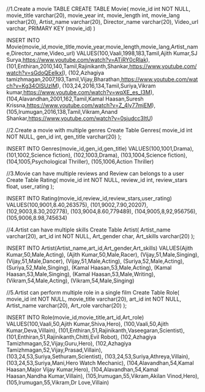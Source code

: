 //1.Create a movie TABLE
CREATE TABLE Movie(
    movie_id int NOT NULL,
    movie_title varchar(20),
    movie_year int,
    movie_length int,
    movie_lang varchar(20),
    Artist_name varchar(20),
    Director_name varchar(20),
    Video_url varchar,
   PRIMARY KEY (movie_id)
)

INSERT INTO Movie(movie_id,movie_title,movie_year,movie_length,movie_lang,Artist_name,Director_name,Video_url)
VALUES(100,Vaali,1998,183,Tamil,Ajith Kumar,SJ Surya,https://www.youtube.com/watch?v=ATiRY0cRlak),
(101,Enthiran,2010,140,Tamil,Rajinikanth,Shankar,https://www.youtube.com/watch?v=sGdoQEeIkxI),
(102,Azhagiya tamizhmagan,2007,193,Tamil,Vijay,Bharathan,https://www.youtube.com/watch?v=Kg34OISUzlM),
(103,24,2016,134,Tamil,Suriya,Vikram kumar,https://www.youtube.com/watch?v=wqXE_es_I3M),
(104,Alavandhan,2001,162,Tamil,Kamal Haasan,Suresh Krissna,https://www.youtube.com/watch?v=Z_4ly77mjEM),
(105,Irumugan,2016,138,Tamil,Vikram,Anand Shankar,https://www.youtube.com/watch?v=0sjudcc3ItU)

//2.Create a movie with multiple genres
Create Table Genres(
    movie_id int NOT NULL,
    gen_id int,
    gen_title varchar(20)
);

INSERT INTO Genres(movie_id,gen_id,gen_title)
VALUES(100,1001,Drama),
(101,1002,Science fiction),
(102,1003,Drama),
(103,1004,Science fiction),
(104,1005,Psychological Thriller),
(105,1006,Action Thriller)

//3.Movie can have multiple reviews and Review can belongs to a user
Create Table Rating(
    movie_id int NOT NULL,
    review_id int,
    review_stars float,
    user_rating
);

INSERT INTO Rating(movie_id,review_id,review_stars,user_rating)
VALUES(100,9001,8.40,263575),
(101,9002,7.90,20207),
(102,9003,8.30,202778),
(103,9004,8.60,779489),
(104,9005,8,92,956756),
(105,9006,8.98,745634)

//4.Artist can have multiple skills
Create Table Artist(
    Artist_name varchar(20),
    art_id int NOT NULL,
    Art_gender char,
    Art_skills varchar(20)
);

INSERT INTO Artist(Artist_name,art_id,Art_gender,Art_skills)
VALUES(Ajith Kumar,50,Male,Acting),
(Ajith Kumar,50,Male,Racer),
(Vijay,51,Male,Singing),
(Vijay,51,Male,Dancer),
(Vijay,51,Male,Acting),
(Suriya,52,Male,Acting),
(Suriya,52,Male,Singing),
(Kamal Haasan,53,Male,Acting),
(Kamal Haasan,53,Male,Singing),
(Kamal Haasan,53,Male,Writing),
(Vikram,54,Male,Acting),
(Vikram,54,Male,Singing)

//5.Artist can perform multiple role in a single film
Create Table Role(
    movie_id int NOT NULL,
    movie_title varchar(20),
    art_id int NOT NULL,
    Artist_name varchar(20),
    Art_role varchar(20)
);

INSERT INTO Role(movie_id,movie_title,art_id,Art_role)
VALUES(100,Vaali,50,Ajith Kumar,Shiva,Hero),
(100,Vaali,50,Ajith Kumar,Deva,Villain),
(101,Enthiran,51,Rajinikanth,Vaseegaran,Scientist),
(101,Enthiran,51,Rajinikanth,Chitti,Evil Robot),
(102,Azhagiya Tamizhmagan,52,Vijay,Guru,Hero),
(102,Azhagiya Tamizhmagan,52,Vijay,Prasad,Villain),
(103,24,53,Suriya,Sethuram,Scientist),
(103,24,53,Suriya,Athreya,Villain),
(103,24,53,Suriya,Mani,Hero Watch Mechanic),
(104,Alavandhan,54,Kamal Haasan,Major Vijay Kumar,Hero),
(104,Alavandhan,54,Kamal Haasan,Nandha Kumar,Villain),
(105,Irumugan,55,Vikram,Akilan Vinod,Hero),
(105,Irumugan,55,Vikram,Dr Love,Villain)




